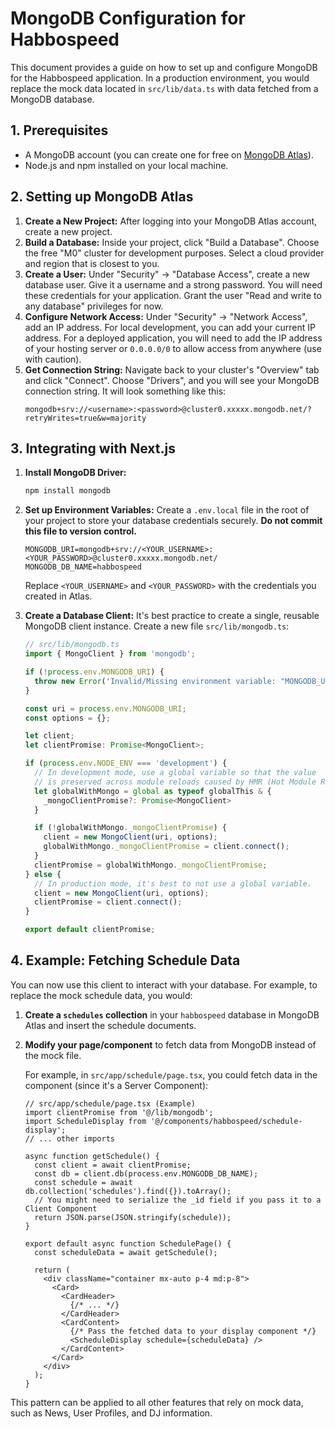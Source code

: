 # MongoDB Configuration for Habbospeed

This document provides a guide on how to set up and configure MongoDB for the Habbospeed application. In a production environment, you would replace the mock data located in `src/lib/data.ts` with data fetched from a MongoDB database.

## 1. Prerequisites

- A MongoDB account (you can create one for free on [MongoDB Atlas](https://www.mongodb.com/cloud/atlas/register)).
- Node.js and npm installed on your local machine.

## 2. Setting up MongoDB Atlas

1.  **Create a New Project:** After logging into your MongoDB Atlas account, create a new project.
2.  **Build a Database:** Inside your project, click "Build a Database". Choose the free "M0" cluster for development purposes. Select a cloud provider and region that is closest to you.
3.  **Create a User:** Under "Security" -> "Database Access", create a new database user. Give it a username and a strong password. You will need these credentials for your application. Grant the user "Read and write to any database" privileges for now.
4.  **Configure Network Access:** Under "Security" -> "Network Access", add an IP address. For local development, you can add your current IP address. For a deployed application, you will need to add the IP address of your hosting server or `0.0.0.0/0` to allow access from anywhere (use with caution).
5.  **Get Connection String:** Navigate back to your cluster's "Overview" tab and click "Connect". Choose "Drivers", and you will see your MongoDB connection string. It will look something like this:
    ```
    mongodb+srv://<username>:<password>@cluster0.xxxxx.mongodb.net/?retryWrites=true&w=majority
    ```

## 3. Integrating with Next.js

1.  **Install MongoDB Driver:**
    ```bash
    npm install mongodb
    ```

2.  **Set up Environment Variables:**
    Create a `.env.local` file in the root of your project to store your database credentials securely. **Do not commit this file to version control.**

    ```.env.local
    MONGODB_URI=mongodb+srv://<YOUR_USERNAME>:<YOUR_PASSWORD>@cluster0.xxxxx.mongodb.net/
    MONGODB_DB_NAME=habbospeed
    ```
    Replace `<YOUR_USERNAME>` and `<YOUR_PASSWORD>` with the credentials you created in Atlas.

3.  **Create a Database Client:**
    It's best practice to create a single, reusable MongoDB client instance. Create a new file `src/lib/mongodb.ts`:

    ```typescript
    // src/lib/mongodb.ts
    import { MongoClient } from 'mongodb';

    if (!process.env.MONGODB_URI) {
      throw new Error('Invalid/Missing environment variable: "MONGODB_URI"');
    }

    const uri = process.env.MONGODB_URI;
    const options = {};

    let client;
    let clientPromise: Promise<MongoClient>;

    if (process.env.NODE_ENV === 'development') {
      // In development mode, use a global variable so that the value
      // is preserved across module reloads caused by HMR (Hot Module Replacement).
      let globalWithMongo = global as typeof globalThis & {
        _mongoClientPromise?: Promise<MongoClient>
      }

      if (!globalWithMongo._mongoClientPromise) {
        client = new MongoClient(uri, options);
        globalWithMongo._mongoClientPromise = client.connect();
      }
      clientPromise = globalWithMongo._mongoClientPromise;
    } else {
      // In production mode, it's best to not use a global variable.
      client = new MongoClient(uri, options);
      clientPromise = client.connect();
    }

    export default clientPromise;
    ```

## 4. Example: Fetching Schedule Data

You can now use this client to interact with your database. For example, to replace the mock schedule data, you would:

1.  **Create a `schedules` collection** in your `habbospeed` database in MongoDB Atlas and insert the schedule documents.

2.  **Modify your page/component** to fetch data from MongoDB instead of the mock file.

    For example, in `src/app/schedule/page.tsx`, you could fetch data in the component (since it's a Server Component):

    ```tsx
    // src/app/schedule/page.tsx (Example)
    import clientPromise from '@/lib/mongodb';
    import ScheduleDisplay from '@/components/habbospeed/schedule-display';
    // ... other imports

    async function getSchedule() {
      const client = await clientPromise;
      const db = client.db(process.env.MONGODB_DB_NAME);
      const schedule = await db.collection('schedules').find({}).toArray();
      // You might need to serialize the _id field if you pass it to a Client Component
      return JSON.parse(JSON.stringify(schedule));
    }

    export default async function SchedulePage() {
      const scheduleData = await getSchedule();

      return (
        <div className="container mx-auto p-4 md:p-8">
          <Card>
            <CardHeader>
              {/* ... */}
            </CardHeader>
            <CardContent>
              {/* Pass the fetched data to your display component */}
              <ScheduleDisplay schedule={scheduleData} />
            </CardContent>
          </Card>
        </div>
      );
    }
    ```

This pattern can be applied to all other features that rely on mock data, such as News, User Profiles, and DJ information.
